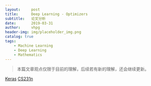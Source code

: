 ```yaml
---
layout:     post
title:      Deep Learning - Optimizers
subtitle:   论文分析
date:       2019-03-31
author:     vhpg
header-img: img/placeholder_img.png
catalog: true
tags:
    - Machine Learning
    - Deep Learning
    - Mathematics
---
```

> 本篇文章观点仅限于目前的理解，后续若有新的理解，还会继续更新。


[Keras](https://keras.io/optimizers/)
[CS231n]()
